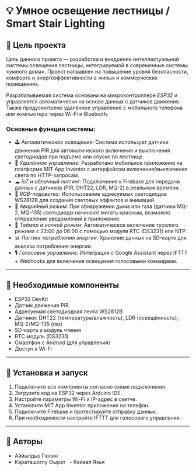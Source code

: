 # 💡 Умное освещение лестницы / Smart Stair Lighting

## 🎯 Цель проекта

Цель данного проекта — разработка и внедрение интеллектуальной системы освещения лестницы, интегрируемой в современные системы «умного дома». Проект направлен на повышение уровня безопасности, комфорта и энергоэффективности в жилых и коммерческих помещениях.

Разрабатываемая система основана на микроконтроллере *ESP32* и управляется автоматически на основе данных с датчиков движения. Также предусмотрено удалённое управление с мобильного телефона или компьютера через Wi-Fi и Bluetooth.

### Основные функции системы:

- 🕹 *Автоматическое освещение:* Система использует датчики движения PIR для автоматического включения и выключения светодиодов при подъеме или спуске по лестнице.
- 📱 *Удалённое управление:* Разработано мобильное приложение на платформе MIT App Inventor с интерфейсом включения/выключения света по HTTP-запросам.
- ☁ *IoT и облачный логгинг:* Подключение к Firebase для передачи данных с датчиков (PIR, DHT22, LDR, MQ-2) в реальном времени.
- 🎨 *RGB-подсветка:* Использование адресуемых светодиодов WS2812B для создания световых эффектов и анимаций.
- 🚨 *Аварийный режим:* При обнаружении дыма или газа (датчики MQ-2, MQ-135) светодиоды начинают мигать красным, возможно отправление уведомлений в приложение.
- 🌙 *Таймер и ночной режим:* Автоматическое включение тусклого режима с 22:00 до 06:00 с помощью модуля RTC (DS3231) или NTP.
- 📊 *Логгинг потребления энергии:* Хранение данных на SD-карте для анализа потребления энергии.
- 🎙 *Голосовое управление:* Интеграция с Google Assistant через IFTTT + Webhooks для включения освещения голосовыми командами.

---
## 🔧 Необходимые компоненты
- ESP32 DevKit
- Датчик движения PIR
- Адресуемая светодиодная лента WS2812B
- Датчики: DHT22 (температура/влажность), LDR (освещённость), MQ-2/MQ-135 (газ)
- SD-карта и модуль чтения
- RTC модуль (DS3231)
- Смартфон с Android (для управления)
- Доступ к Wi-Fi

---
## 🚀 Установка и запуск
1. Подключите все компоненты согласно схеме подключения.
2. Загрузите код на ESP32 через Arduino IDE.
3. Настройте параметры Wi-Fi и IP-адрес в скетче.
4. Установите MIT App Inventor приложение на телефон.
5. Подключите Firebase и протестируйте отправку данных.
6. При необходимости настройте IFTTT для голосового управления.

---
## 👥 Авторы
- Аййылдыз Гюлин  
- Караташоглу Фырат  
- Кайаал Яхья
